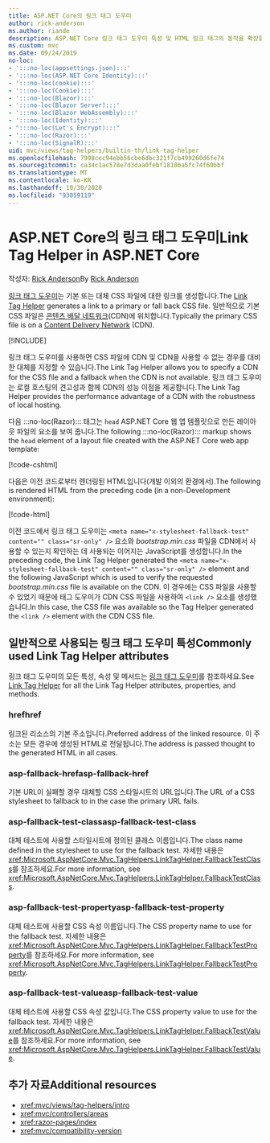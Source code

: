 ```yaml
---
title: ASP.NET Core의 링크 태그 도우미
author: rick-anderson
ms.author: riande
description: ASP.NET Core 링크 태그 도우미 특성 및 HTML 링크 태그의 동작을 확장할 때 각 특성이 담당하는 역할을 확인합니다.
ms.custom: mvc
ms.date: 09/24/2019
no-loc:
- ':::no-loc(appsettings.json):::'
- ':::no-loc(ASP.NET Core Identity):::'
- ':::no-loc(cookie):::'
- ':::no-loc(Cookie):::'
- ':::no-loc(Blazor):::'
- ':::no-loc(Blazor Server):::'
- ':::no-loc(Blazor WebAssembly):::'
- ':::no-loc(Identity):::'
- ":::no-loc(Let's Encrypt):::"
- ':::no-loc(Razor):::'
- ':::no-loc(SignalR):::'
uid: mvc/views/tag-helpers/builtin-th/link-tag-helper
ms.openlocfilehash: 7998cec94ebb56cbe6dbc321f7cb499260d6fe74
ms.sourcegitcommit: ca34c1ac578e7d3daa0febf1810ba5fc74f60bbf
ms.translationtype: MT
ms.contentlocale: ko-KR
ms.lasthandoff: 10/30/2020
ms.locfileid: "93059119"
---
```

# <a name="link-tag-helper-in-aspnet-core"></a><span data-ttu-id="f0d87-103">ASP.NET Core의 링크 태그 도우미</span><span class="sxs-lookup"><span data-stu-id="f0d87-103">Link Tag Helper in ASP.NET Core</span></span>

<span data-ttu-id="f0d87-104">작성자: [Rick Anderson](https://twitter.com/RickAndMSFT)</span><span class="sxs-lookup"><span data-stu-id="f0d87-104">By [Rick Anderson](https://twitter.com/RickAndMSFT)</span></span>

<span data-ttu-id="f0d87-105">[링크 태그 도우미](xref:Microsoft.AspNetCore.Mvc.TagHelpers.LinkTagHelper)는 기본 또는 대체 CSS 파일에 대한 링크를 생성합니다.</span><span class="sxs-lookup"><span data-stu-id="f0d87-105">The [Link Tag Helper](xref:Microsoft.AspNetCore.Mvc.TagHelpers.LinkTagHelper) generates a link to a primary or fall back CSS file.</span></span> <span data-ttu-id="f0d87-106">일반적으로 기본 CSS 파일은 [콘텐츠 배달 네트워크](/office365/enterprise/content-delivery-networks#what-exactly-is-a-cdn)(CDN)에 위치합니다.</span><span class="sxs-lookup"><span data-stu-id="f0d87-106">Typically the primary CSS file is on a [Content Delivery Network](/office365/enterprise/content-delivery-networks#what-exactly-is-a-cdn) (CDN).</span></span>

[!INCLUDE[](~/includes/cdn.md)]

<span data-ttu-id="f0d87-107">링크 태그 도우미를 사용하면 CSS 파일에 CDN 및 CDN을 사용할 수 없는 경우를 대비한 대체를 지정할 수 있습니다.</span><span class="sxs-lookup"><span data-stu-id="f0d87-107">The Link Tag Helper allows you to specify a CDN for the CSS file and a fallback when the CDN is not available.</span></span> <span data-ttu-id="f0d87-108">링크 태그 도우미는 로컬 호스팅의 견고성과 함께 CDN의 성능 이점을 제공합니다.</span><span class="sxs-lookup"><span data-stu-id="f0d87-108">The Link Tag Helper provides the performance advantage of a CDN with the robustness of local hosting.</span></span>

<span data-ttu-id="f0d87-109">다음 :::no-loc(Razor)::: 태그는 `head` ASP.NET Core 웹 앱 템플릿으로 만든 레이아웃 파일의 요소를 보여 줍니다.</span><span class="sxs-lookup"><span data-stu-id="f0d87-109">The following :::no-loc(Razor)::: markup shows the `head` element of a layout file created with the ASP.NET Core web app template:</span></span>

[!code-cshtml[](link-tag-helper/sample/_Layout.cshtml?name=snippet)]

<span data-ttu-id="f0d87-110">다음은 이전 코드로부터 렌더링된 HTML입니다(개발 이외의 환경에서).</span><span class="sxs-lookup"><span data-stu-id="f0d87-110">The following is rendered HTML from the preceding code (in a non-Development environment):</span></span>

[!code-html[](link-tag-helper/sample/HtmlPage1.html)]

<span data-ttu-id="f0d87-111">이전 코드에서 링크 태그 도우미는 `<meta name="x-stylesheet-fallback-test" content="" class="sr-only" />` 요소와 *bootstrap.min.css* 파일을 CDN에서 사용할 수 있는지 확인하는 데 사용되는 이어지는 JavaScript를 생성합니다.</span><span class="sxs-lookup"><span data-stu-id="f0d87-111">In the preceding code, the Link Tag Helper generated the `<meta name="x-stylesheet-fallback-test" content="" class="sr-only" />` element and the following JavaScript which is used to verify the requested *bootstrap.min.css* file is available on the CDN.</span></span> <span data-ttu-id="f0d87-112">이 경우에는 CSS 파일을 사용할 수 있었기 때문에 태그 도우미가 CDN CSS 파일을 사용하여 `<link />` 요소를 생성했습니다.</span><span class="sxs-lookup"><span data-stu-id="f0d87-112">In this case, the CSS file was available so the Tag Helper generated the `<link />` element with the CDN CSS file.</span></span>

## <a name="commonly-used-link-tag-helper-attributes"></a><span data-ttu-id="f0d87-113">일반적으로 사용되는 링크 태그 도우미 특성</span><span class="sxs-lookup"><span data-stu-id="f0d87-113">Commonly used Link Tag Helper attributes</span></span>

<span data-ttu-id="f0d87-114">링크 태그 도우미의 모든 특성, 속성 및 메서드는 [링크 태그 도우미](xref:Microsoft.AspNetCore.Mvc.TagHelpers.LinkTagHelper)를 참조하세요.</span><span class="sxs-lookup"><span data-stu-id="f0d87-114">See [Link Tag Helper](xref:Microsoft.AspNetCore.Mvc.TagHelpers.LinkTagHelper)  for all the Link Tag Helper attributes, properties, and methods.</span></span>

### <a name="href"></a><span data-ttu-id="f0d87-115">href</span><span class="sxs-lookup"><span data-stu-id="f0d87-115">href</span></span>

<span data-ttu-id="f0d87-116">링크된 리소스의 기본 주소입니다.</span><span class="sxs-lookup"><span data-stu-id="f0d87-116">Preferred address of the linked resource.</span></span> <span data-ttu-id="f0d87-117">이 주소는 모든 경우에 생성된 HTML로 전달됩니다.</span><span class="sxs-lookup"><span data-stu-id="f0d87-117">The address is passed thought to the generated HTML in all cases.</span></span>

### <a name="asp-fallback-href"></a><span data-ttu-id="f0d87-118">asp-fallback-href</span><span class="sxs-lookup"><span data-stu-id="f0d87-118">asp-fallback-href</span></span>

<span data-ttu-id="f0d87-119">기본 URL이 실패할 경우 대체할 CSS 스타일시트의 URL입니다.</span><span class="sxs-lookup"><span data-stu-id="f0d87-119">The URL of a CSS stylesheet to fallback to in the case the primary URL fails.</span></span>

### <a name="asp-fallback-test-class"></a><span data-ttu-id="f0d87-120">asp-fallback-test-class</span><span class="sxs-lookup"><span data-stu-id="f0d87-120">asp-fallback-test-class</span></span>

<span data-ttu-id="f0d87-121">대체 테스트에 사용할 스타일시트에 정의된 클래스 이름입니다.</span><span class="sxs-lookup"><span data-stu-id="f0d87-121">The class name defined in the stylesheet to use for the fallback test.</span></span> <span data-ttu-id="f0d87-122">자세한 내용은 <xref:Microsoft.AspNetCore.Mvc.TagHelpers.LinkTagHelper.FallbackTestClass>를 참조하세요.</span><span class="sxs-lookup"><span data-stu-id="f0d87-122">For more information, see <xref:Microsoft.AspNetCore.Mvc.TagHelpers.LinkTagHelper.FallbackTestClass>.</span></span>

### <a name="asp-fallback-test-property"></a><span data-ttu-id="f0d87-123">asp-fallback-test-property</span><span class="sxs-lookup"><span data-stu-id="f0d87-123">asp-fallback-test-property</span></span>

<span data-ttu-id="f0d87-124">대체 테스트에 사용할 CSS 속성 이름입니다.</span><span class="sxs-lookup"><span data-stu-id="f0d87-124">The CSS property name to use for the fallback test.</span></span> <span data-ttu-id="f0d87-125">자세한 내용은 <xref:Microsoft.AspNetCore.Mvc.TagHelpers.LinkTagHelper.FallbackTestProperty>를 참조하세요.</span><span class="sxs-lookup"><span data-stu-id="f0d87-125">For more information, see <xref:Microsoft.AspNetCore.Mvc.TagHelpers.LinkTagHelper.FallbackTestProperty>.</span></span>

### <a name="asp-fallback-test-value"></a><span data-ttu-id="f0d87-126">asp-fallback-test-value</span><span class="sxs-lookup"><span data-stu-id="f0d87-126">asp-fallback-test-value</span></span>

<span data-ttu-id="f0d87-127">대체 테스트에 사용할 CSS 속성 값입니다.</span><span class="sxs-lookup"><span data-stu-id="f0d87-127">The CSS property value to use for the fallback test.</span></span> <span data-ttu-id="f0d87-128">자세한 내용은 <xref:Microsoft.AspNetCore.Mvc.TagHelpers.LinkTagHelper.FallbackTestValue>를 참조하세요.</span><span class="sxs-lookup"><span data-stu-id="f0d87-128">For more information, see <xref:Microsoft.AspNetCore.Mvc.TagHelpers.LinkTagHelper.FallbackTestValue>.</span></span>

## <a name="additional-resources"></a><span data-ttu-id="f0d87-129">추가 자료</span><span class="sxs-lookup"><span data-stu-id="f0d87-129">Additional resources</span></span>

* <xref:mvc/views/tag-helpers/intro>
* <xref:mvc/controllers/areas>
* <xref:razor-pages/index>
* <xref:mvc/compatibility-version>
